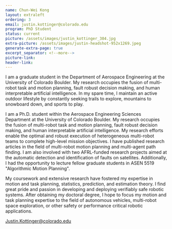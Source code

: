 ```yaml
---
name: Chun-Wei Kong
layout: extraleft 
ordering: 3
email: justin.kottinger@colorado.edu
program: PhD Student
status: current
picture: /assets/images/justin_kottinger_304.jpg 
extra-picture: /assets/images/justin-headshot-952x1269.jpeg 
generate-extra-page: true  
excerpt_separator: <!--more-->
picture-link: 
header-link:  
---
```


I am a graduate student in the Department of Aerospace Engineering at the University of Colorado Boulder. My research occupies the fusion of multi-robot task and motion planning, fault robust decision making, and human interpretable artificial intelligence. In my spare time, I maintain an active outdoor lifestyle by constantly seeking trails to explore, mountains to snowboard down, and sports to play.

<!--more-->

I am a Ph.D. student within the Aerospace Engineering Sciences Department at the University of Colorado Boulder. My research occupies the fusion of multi-robot task and motion planning, fault robust decision making, and human interpretable artificial intelligence. My research efforts enable the optimal and robust execution of heterogeneous multi-robot teams to complete high-level mission objectives. I have published research articles in the field of multi-robot motion planning and multi-agent path finding. I am also involved with two AFRL-funded research projects aimed at the automatic detection and identification of faults on satellites. Additionally, I had the opportunity to lecture fellow graduate students in ASEN 5519 "Algorithmic Motion Planning".

My coursework and extensive research have fostered my expertise in motion and task planning, statistics, prediction, and estimation theory. I find great pride and passion in developing and deploying verifiably safe robotic systems. After obtaining my doctoral degree, I hope to focus my motion and task planning expertise to the field of autonomous vehicles, multi-robot space exploration, or other safety or performance critical robotic applications.

Justin.Kottinger@colorado.edu
